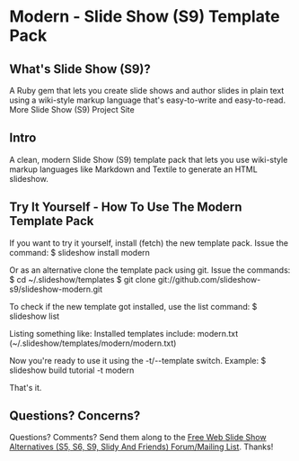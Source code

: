 # Modern - Slide Show (S9) Template Pack

## What's Slide Show (S9)?
A Ruby gem that lets you create slide shows and author slides in plain text
using a wiki-style markup language that's easy-to-write and easy-to-read. More
Slide Show (S9) Project Site

## Intro
A clean, modern Slide Show (S9) template pack that lets you use wiki-style
markup languages like Markdown and Textile to generate an HTML slideshow.

## Try It Yourself - How To Use The Modern Template Pack
If you want to try it yourself, install (fetch) the new template pack. Issue the
command:
    $ slideshow install modern

Or as an alternative clone the template pack using git. Issue the commands:
    $ cd ~/.slideshow/templates
    $ git clone git://github.com/slideshow-s9/slideshow-modern.git

To check if the new template got installed, use the list command:
    $ slideshow list

Listing something like:
    Installed templates include:
       modern.txt (~/.slideshow/templates/modern/modern.txt)

Now you're ready to use it using the -t/--template switch. Example:
    $ slideshow build tutorial -t modern

That's it.

## Questions? Concerns?
Questions? Comments? Send them along to the [Free Web Slide Show Alternatives
(S5, S6, S9, Slidy And Friends) Forum/Mailing
List](https://groups.google.com/forum/#!forum/wwwmake). Thanks!

